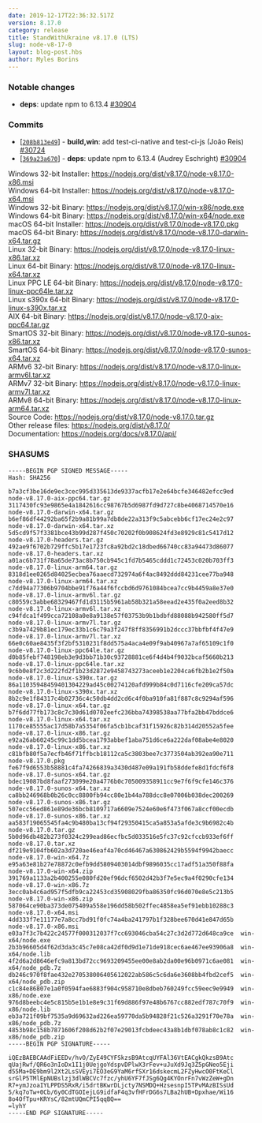 ```yaml
---
date: 2019-12-17T22:36:32.517Z
version: 8.17.0
category: release
title: StandWithUkraine v8.17.0 (LTS)
slug: node-v8-17-0
layout: blog-post.hbs
author: Myles Borins
---
```


### Notable changes

* **deps**: update npm to 6.13.4 [#30904](https://github.com/nodejs/node/pull/30904)

### Commits

* [[`208b813e49`](https://github.com/nodejs/node/commit/208b813e49)] - **build,win**: add test-ci-native and test-ci-js (João Reis) [#30724](https://github.com/nodejs/node/pull/30724)
* [[`369a23a670`](https://github.com/nodejs/node/commit/369a23a670)] - **deps**: update npm to 6.13.4 (Audrey Eschright) [#30904](https://github.com/nodejs/node/pull/30904)

Windows 32-bit Installer: https://nodejs.org/dist/v8.17.0/node-v8.17.0-x86.msi<br>
Windows 64-bit Installer: https://nodejs.org/dist/v8.17.0/node-v8.17.0-x64.msi<br>
Windows 32-bit Binary: https://nodejs.org/dist/v8.17.0/win-x86/node.exe<br>
Windows 64-bit Binary: https://nodejs.org/dist/v8.17.0/win-x64/node.exe<br>
macOS 64-bit Installer: https://nodejs.org/dist/v8.17.0/node-v8.17.0.pkg<br>
macOS 64-bit Binary: https://nodejs.org/dist/v8.17.0/node-v8.17.0-darwin-x64.tar.gz<br>
Linux 32-bit Binary: https://nodejs.org/dist/v8.17.0/node-v8.17.0-linux-x86.tar.xz<br>
Linux 64-bit Binary: https://nodejs.org/dist/v8.17.0/node-v8.17.0-linux-x64.tar.xz<br>
Linux PPC LE 64-bit Binary: https://nodejs.org/dist/v8.17.0/node-v8.17.0-linux-ppc64le.tar.xz<br>
Linux s390x 64-bit Binary: https://nodejs.org/dist/v8.17.0/node-v8.17.0-linux-s390x.tar.xz<br>
AIX 64-bit Binary: https://nodejs.org/dist/v8.17.0/node-v8.17.0-aix-ppc64.tar.gz<br>
SmartOS 32-bit Binary: https://nodejs.org/dist/v8.17.0/node-v8.17.0-sunos-x86.tar.xz<br>
SmartOS 64-bit Binary: https://nodejs.org/dist/v8.17.0/node-v8.17.0-sunos-x64.tar.xz<br>
ARMv6 32-bit Binary: https://nodejs.org/dist/v8.17.0/node-v8.17.0-linux-armv6l.tar.xz<br>
ARMv7 32-bit Binary: https://nodejs.org/dist/v8.17.0/node-v8.17.0-linux-armv7l.tar.xz<br>
ARMv8 64-bit Binary: https://nodejs.org/dist/v8.17.0/node-v8.17.0-linux-arm64.tar.xz<br>
Source Code: https://nodejs.org/dist/v8.17.0/node-v8.17.0.tar.gz<br>
Other release files: https://nodejs.org/dist/v8.17.0/<br>
Documentation: https://nodejs.org/docs/v8.17.0/api/

### SHASUMS

```
-----BEGIN PGP SIGNED MESSAGE-----
Hash: SHA256

b7a3cf3be16de9ec3cec995d335613de9337acfb17e2e64bcfe346482efcc9ed  node-v8.17.0-aix-ppc64.tar.gz
3117430fc93e9865e4a1842616cc98767b5d6987fd9d727c8be4068714570e16  node-v8.17.0-darwin-x64.tar.gz
b6ef86df44292ba65f2b9a81b99a7db8de22a313f9c5abcebb6cf17ec24e2c97  node-v8.17.0-darwin-x64.tar.xz
5d5cd9f57f3381bce43b99d287f450c70202f0b908624fd3e8929c81c5417d12  node-v8.17.0-headers.tar.gz
492ae9f6702b729ffc5b17e1723fc8a92bd2c18dbed66740cc83a94473d86077  node-v8.17.0-headers.tar.xz
a01ac6b731f78a65de73ac8b750cb945c1fd7b5465cddd1c72453c020b703ff3  node-v8.17.0-linux-arm64.tar.gz
8318d1ee0265d84025ecbea76aaecd732974a6f4ac8492ddd84231cee77ba948  node-v8.17.0-linux-arm64.tar.xz
c7dd94a77306b9704bbe91f76a44f6fccbd6d9761084bcea7cc9b4459a8e37e0  node-v8.17.0-linux-armv6l.tar.gz
c80559c3abbe68329467fd1d3115b5961ab58b321a58eead2e435f0a2eed8b32  node-v8.17.0-linux-armv6l.tar.xz
c94fdca1f499cca72108a0e8a9138e57f03753b9b1bdbfd88088b942580ff5d7  node-v8.17.0-linux-armv7l.tar.gz
c3b9a7429b81ec179ec33b1c6c79a3f247f8ff8356991b2dccc37bbfbf4f47e9  node-v8.17.0-linux-armv7l.tar.xz
66e0c60ae8435f3f2bf5310231f8dd575a4aca4e09f9ab40967a7af65109c1f0  node-v8.17.0-linux-ppc64le.tar.gz
d0b85febf748198eb3e9d3bb71b30c93728881ce6f4d4b4f9032bcaf5660b213  node-v8.17.0-linux-ppc64le.tar.xz
9c6b0e8f2c3d222fd2f1b23d2872e9458743273aceeb1e2204ca6fb2b1e2f50a  node-v8.17.0-linux-s390x.tar.gz
86a11035948459401304229ad45c00274120afd999b84c0d7116cfe209ca57dc  node-v8.17.0-linux-s390x.tar.xz
8b2c9e1f84317c4b02736c4c50db4dd2cd6c4f0ba910fa81f887c8c9294af596  node-v8.17.0-linux-x64.tar.gz
b7f6dd77fb173c8c7c30d61d0702eefc236bba74398538aa77bfa2bb47bddce6  node-v8.17.0-linux-x64.tar.xz
1170ce85555ac17d58b7a5354f06fa5cb1bcaf31f15926c82b314d20552a5fee  node-v8.17.0-linux-x86.tar.gz
e92a26ab60245c99c1dd5bcea1793abbef1aba751d6ce6a222daf08abe4e8020  node-v8.17.0-linux-x86.tar.xz
c81bfb80f5a7ecfb46f71ffbcb18112ca5c3803bee7c3773504ab392ea90e711  node-v8.17.0.pkg
fe67f9d6553b58881c4fa74266839a3430d487e09a191fb58ddefe8d1fdcf6f8  node-v8.17.0-sunos-x64.tar.gz
bdec19087bd8faaf273099e20a4776b0c705009358911cc9e7f6f9cfe146c376  node-v8.17.0-sunos-x64.tar.xz
ca8bb246968b0b26c0cc8800fb94cc80e1b44a788dcc8e07006b038dec200269  node-v8.17.0-sunos-x86.tar.gz
507ecc56ed861e89de36bcb8109717a6609e7524e60e6f473f067a8ccf00ecdb  node-v8.17.0-sunos-x86.tar.xz
aa583f19065545fa4c9b480ba13cf94f29350415ca5a853a5afde3c9b6982c4b  node-v8.17.0.tar.gz
5b0d96db482b273f0324c299ead86ecfbc5d033516e5fc37c92cfccb933ef6ff  node-v8.17.0.tar.xz
df219e9104fb602a3d720ae46eaf4a70cd46467a630862429b5594f9942baecc  node-v8.17.0-win-x64.7z
e95a63e81b27e78872c0efb9dd5809403014dbf9896035cc17adf51a350f88fa  node-v8.17.0-win-x64.zip
391769a1133a2b400255e080fd20ef96dcf6502d42b3f7e5ec9a4f0290cfe134  node-v8.17.0-win-x86.7z
3ecc0ab4c6ad957f5dfb9ca22453cd35908029fba86350fc96d070e8e5c213b5  node-v8.17.0-win-x86.zip
587064ce90ba373de075409a558e196dd58b502ffec4858ea5ef91ebb10288c3  node-v8.17.0-x64.msi
4dd333f7e11177e7a8cc7bd91f0fc74a4ba241797b1f328bee670d41e847d65b  node-v8.17.0-x86.msi
e03a7f3c7b422c24577f000312037f7cc693046cba54c27c3d2d772d648ca9ce  win-x64/node.exe
2b3b96605d4f62d3da3c45c7e08ca42df0d9d1e71de918cec6ae467ee93906a8  win-x64/node.lib
4f2d6a2d8646efc9a813bd72cc9693209455ee00e8ab2da00e96b0971c6ae081  win-x64/node_pdb.7z
db246c970f8fae432e270538006405612022ab586c5c6da6e3608bb4fbd2cef5  win-x64/node_pdb.zip
c1c84e86807e1a0f0594fae6883f904c958710e8dbeb760249fcc59eec9e9949  win-x86/node.exe
976d8beebc4e5c815b5e1b1e8e9c31f69d886f97e48b6767cc882edf787c70f9  win-x86/node.lib
eb3a721f09bf7535a9d69632ad226ea59770da5b94828f21c526a3291f70e78a  win-x86/node_pdb.7z
4853b98c158b7871606f208d62b2f07e29013fcbdeec43a8b1dbf078ab8c1c82  win-x86/node_pdb.zip
-----BEGIN PGP SIGNATURE-----

iQEzBAEBCAAdFiEEDv/hvO/ZyE49CYFSkzsB9AtcqUYFAl36VtEACgkQkzsB9Atc
qUajRwf/QR6o3nIoDx1I1j0UejgoYdspvDPlwX3rFev+uJuXd9Jq3Z5pGNeo5Eji
d55Ma+DE9bm9l2Xt2LsSVEyi7EO3eG9YaM6rfSXr16dskecmL2FZyHwcO0FtKeCl
srGlP5TMlEpNUBslzj3dlWBCVc7fzc/yhU6YF7fJSg6Qg4KYOnrFn7vWzZeW+gDn
R7+ymJzoaIYLPPDS5RxR/i5drtBKwrDLjcty7NSMDQ+HzsesnpI5TPvMAzBISsUd
5/kq7oTw+0Cb/6y0CdTGOIejLG9idfaF4q3vfHFrDG6s7LBa2hUB+Dpxhae/Wi16
8o4OfTpu+KRYsC/82mtUQmCPI5qqBQ==
=lyhY
-----END PGP SIGNATURE-----

```
